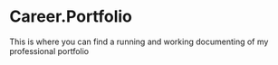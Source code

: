 # Career.Portfolio
This is where you can find a running and working documenting of my professional portfolio 
